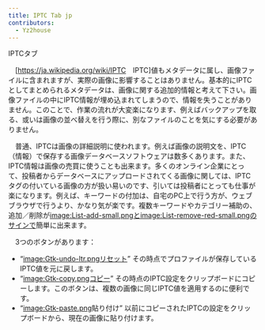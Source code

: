 ```yaml
---
title: IPTC Tab jp
contributors:
  - Yz2house
---
```


<div class="pagetitle">

IPTCタブ

</div>

　\[<https://ja.wikipedia.org/wiki/IPTC>　IPTC\]値もメタデータに属し、画像ファイルに含まれますが、実際の画像に影響することはありません。基本的にIPTCとしてまとめられるメタデータは、画像に関する追加的情報と考えて下さい。画像ファイルの中にIPTC情報が埋め込まれてしまうので、情報を失うことがありません。このことで、作業の流れが大変楽になります、例えばバックアップを取る、或いは画像の並べ替えを行う際に、別なファイルのことを気にする必要がありません。

　普通、IPTCは画像の詳細説明に使われます。例えば画像の説明文を、IPTC（情報）で保存する画像データベースソフトウェアは数多くあります。また、IPTC情報は画像の売買に使うことも出来ます。多くのオンライン企業にとって、投稿者からデータベースにアップロードされてくる画像に関しては、IPTCタグの付いている画像の方が扱い易いのです、引いては投稿者にとっても仕事が楽になります。例えば、キーワードの付加は、自宅のPC上で行う方が、ウェブブラウザで行うより、かなり気が楽です。複数キーワードやカテゴリー補助の、追加／削除が[image:List-add-small.pngと](image:List-add-small.png.md)[image:List-remove-red-small.pngのサインで](image:List-remove-red-small.png.md)簡単に出来ます。

　3つのボタンがあります：

- “[image:Gtk-undo-ltr.pngリセット](image:Gtk-undo-ltr.png.md)”
  その時点でプロファイルが保存しているIPTC値を元に戻します。
- “[image:Gtk-copy.pngコピー](image:Gtk-copy.png.md)”
  その時点のIPTC設定をクリップボードにコピーします。このボタンは、複数の画像に同じIPTC値を適用するのに便利です。
- “[image:Gtk-paste.png](image:Gtk-paste.png.md)貼り付け”
  以前にコピーされたIPTCの設定をクリップボードから、現在の画像に貼り付けます。
